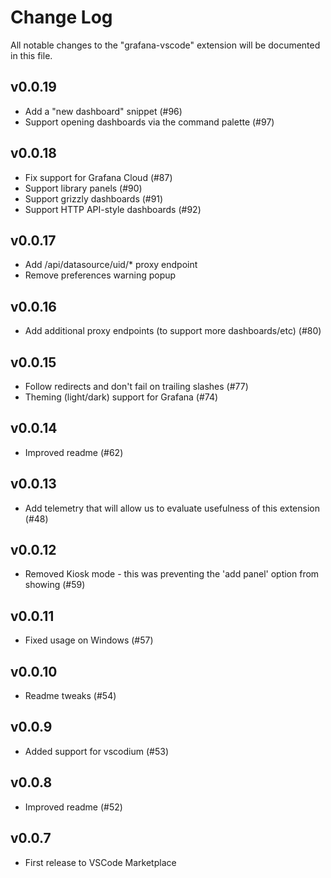 # Change Log

All notable changes to the "grafana-vscode" extension will be documented in this file.

## v0.0.19
- Add a "new dashboard" snippet (#96)
- Support opening dashboards via the command palette (#97)

## v0.0.18
- Fix support for Grafana Cloud (#87)
- Support library panels (#90)
- Support grizzly dashboards (#91)
- Support HTTP API-style dashboards (#92)

## v0.0.17
- Add /api/datasource/uid/* proxy endpoint
- Remove preferences warning popup

## v0.0.16
- Add additional proxy endpoints (to support more dashboards/etc) (#80)

## v0.0.15
- Follow redirects and don't fail on trailing slashes (#77)
- Theming (light/dark) support for Grafana (#74)

## v0.0.14
- Improved readme (#62)

## v0.0.13
- Add telemetry that will allow us to evaluate usefulness of this extension (#48)

## v0.0.12
- Removed Kiosk mode - this was preventing the 'add panel' option from showing (#59)

## v0.0.11
- Fixed usage on Windows (#57)

## v0.0.10
- Readme tweaks (#54)

## v0.0.9
- Added support for vscodium (#53)

## v0.0.8
- Improved readme (#52)

## v0.0.7
- First release to VSCode Marketplace
